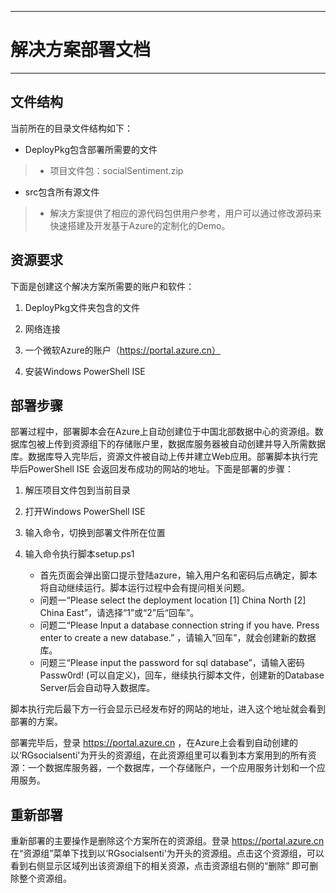 ----------

# 解决方案部署文档
----------


## 文件结构
当前所在的目录文件结构如下：

- DeployPkg包含部署所需要的文件
> - 项目文件包：socialSentiment.zip

- src包含所有源文件

> - 解决方案提供了相应的源代码包供用户参考，用户可以通过修改源码来快速搭建及开发基于Azure的定制化的Demo。


## 资源要求
下面是创建这个解决方案所需要的账户和软件：

1. DeployPkg文件夹包含的文件


1.  网络连接


1.  一个微软Azure的账户（https://portal.azure.cn）


1.  安装Windows PowerShell ISE


## 部署步骤
部署过程中，部署脚本会在Azure上自动创建位于中国北部数据中心的资源组。数据库包被上传到资源组下的存储账户里，数据库服务器被自动创建并导入所需数据库。数据库导入完毕后，资源文件被自动上传并建立Web应用。部署脚本执行完毕后PowerShell ISE 会返回发布成功的网站的地址。下面是部署的步骤：

1.  解压项目文件包到当前目录


1. 打开Windows PowerShell ISE


1. 输入命令，切换到部署文件所在位置 


1. 输入命令执行脚本setup.ps1
	-	首先页面会弹出窗口提示登陆azure，输入用户名和密码后点确定，脚本将自动继续运行。脚本运行过程中会有提问相关问题。
	-	问题一“Please select the deployment location [1] China North [2] China East”，请选择“1”或“2”后“回车”。
	-	问题二“Please Input a database connection string if you have. Press enter to create a new database.” ，请输入”回车”，就会创建新的数据库。
	-	问题三“Please input the password for sql database”，请输入密码Passw0rd! (可以自定义)，回车，继续执行脚本文件，创建新的Database Server后会自动导入数据库。

脚本执行完后最下方一行会显示已经发布好的网站的地址，进入这个地址就会看到部署的方案。

部署完毕后，登录 https://portal.azure.cn ，在Azure上会看到自动创建的以‘RGsocialsenti'为开头的资源组，在此资源组里可以看到本方案用到的所有资源：一个数据库服务器，一个数据库，一个存储账户，一个应用服务计划和一个应用服务。

## 重新部署
重新部署的主要操作是删除这个方案所在的资源组。登录 https://portal.azure.cn 在“资源组”菜单下找到以‘RGsocialsenti'为开头的资源组。点击这个资源组，可以看到右侧显示区域列出该资源组下的相关资源，点击资源组右侧的“删除” 即可删除整个资源组。

